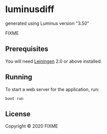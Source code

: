 # luminusdiff

generated using Luminus version "3.50"

FIXME

## Prerequisites

You will need [Leiningen][1] 2.0 or above installed.

[1]: https://github.com/technomancy/leiningen

## Running

To start a web server for the application, run:

    boot run

## License

Copyright © 2020 FIXME
